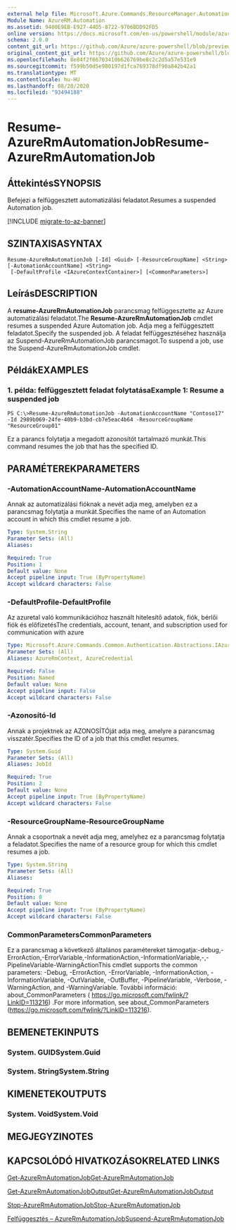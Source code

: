 ```yaml
---
external help file: Microsoft.Azure.Commands.ResourceManager.Automation.dll-Help.xml
Module Name: AzureRM.Automation
ms.assetid: 9400E9EB-E927-44D5-8722-9706BDD92FD5
online version: https://docs.microsoft.com/en-us/powershell/module/azurerm.automation/resume-azurermautomationjob
schema: 2.0.0
content_git_url: https://github.com/Azure/azure-powershell/blob/preview/src/ResourceManager/Automation/Commands.Automation/help/Resume-AzureRMAutomationJob.md
original_content_git_url: https://github.com/Azure/azure-powershell/blob/preview/src/ResourceManager/Automation/Commands.Automation/help/Resume-AzureRMAutomationJob.md
ms.openlocfilehash: 8e84f2f66703410b626769be8c2c2d5a57e531e9
ms.sourcegitcommit: f599b50d5e980197d1fca769378df90a842b42a1
ms.translationtype: MT
ms.contentlocale: hu-HU
ms.lasthandoff: 08/20/2020
ms.locfileid: "93494188"
---
```

# <span data-ttu-id="1ae97-101">Resume-AzureRmAutomationJob</span><span class="sxs-lookup"><span data-stu-id="1ae97-101">Resume-AzureRmAutomationJob</span></span>

## <span data-ttu-id="1ae97-102">Áttekintés</span><span class="sxs-lookup"><span data-stu-id="1ae97-102">SYNOPSIS</span></span>
<span data-ttu-id="1ae97-103">Befejezi a felfüggesztett automatizálási feladatot.</span><span class="sxs-lookup"><span data-stu-id="1ae97-103">Resumes a suspended Automation job.</span></span>

[!INCLUDE [migrate-to-az-banner](../../includes/migrate-to-az-banner.md)]

## <span data-ttu-id="1ae97-104">SZINTAXISA</span><span class="sxs-lookup"><span data-stu-id="1ae97-104">SYNTAX</span></span>

```
Resume-AzureRmAutomationJob [-Id] <Guid> [-ResourceGroupName] <String> [-AutomationAccountName] <String>
 [-DefaultProfile <IAzureContextContainer>] [<CommonParameters>]
```

## <span data-ttu-id="1ae97-105">Leírás</span><span class="sxs-lookup"><span data-stu-id="1ae97-105">DESCRIPTION</span></span>
<span data-ttu-id="1ae97-106">A **resume-AzureRmAutomationJob** parancsmag felfüggesztette az Azure automatizálási feladatot.</span><span class="sxs-lookup"><span data-stu-id="1ae97-106">The **Resume-AzureRmAutomationJob** cmdlet resumes a suspended Azure Automation job.</span></span>
<span data-ttu-id="1ae97-107">Adja meg a felfüggesztett feladatot.</span><span class="sxs-lookup"><span data-stu-id="1ae97-107">Specify the suspended job.</span></span>
<span data-ttu-id="1ae97-108">A feladat felfüggesztéséhez használja az Suspend-AzureRmAutomationJob parancsmagot.</span><span class="sxs-lookup"><span data-stu-id="1ae97-108">To suspend a job, use the Suspend-AzureRmAutomationJob cmdlet.</span></span>

## <span data-ttu-id="1ae97-109">Példák</span><span class="sxs-lookup"><span data-stu-id="1ae97-109">EXAMPLES</span></span>

### <span data-ttu-id="1ae97-110">1. példa: felfüggesztett feladat folytatása</span><span class="sxs-lookup"><span data-stu-id="1ae97-110">Example 1: Resume a suspended job</span></span>
```
PS C:\>Resume-AzureRmAutomationJob -AutomationAccountName "Contoso17" -Id 2989b069-24fe-40b9-b3bd-cb7e5eac4b64 -ResourceGroupName "ResourceGroup01"
```

<span data-ttu-id="1ae97-111">Ez a parancs folytatja a megadott azonosítót tartalmazó munkát.</span><span class="sxs-lookup"><span data-stu-id="1ae97-111">This command resumes the job that has the specified ID.</span></span>

## <span data-ttu-id="1ae97-112">PARAMÉTEREK</span><span class="sxs-lookup"><span data-stu-id="1ae97-112">PARAMETERS</span></span>

### <span data-ttu-id="1ae97-113">-AutomationAccountName</span><span class="sxs-lookup"><span data-stu-id="1ae97-113">-AutomationAccountName</span></span>
<span data-ttu-id="1ae97-114">Annak az automatizálási fióknak a nevét adja meg, amelyben ez a parancsmag folytatja a munkát.</span><span class="sxs-lookup"><span data-stu-id="1ae97-114">Specifies the name of an Automation account in which this cmdlet resume a job.</span></span>

```yaml
Type: System.String
Parameter Sets: (All)
Aliases:

Required: True
Position: 1
Default value: None
Accept pipeline input: True (ByPropertyName)
Accept wildcard characters: False
```

### <span data-ttu-id="1ae97-115">-DefaultProfile</span><span class="sxs-lookup"><span data-stu-id="1ae97-115">-DefaultProfile</span></span>
<span data-ttu-id="1ae97-116">Az azuretal való kommunikációhoz használt hitelesítő adatok, fiók, bérlői fiók és előfizetés</span><span class="sxs-lookup"><span data-stu-id="1ae97-116">The credentials, account, tenant, and subscription used for communication with azure</span></span>

```yaml
Type: Microsoft.Azure.Commands.Common.Authentication.Abstractions.IAzureContextContainer
Parameter Sets: (All)
Aliases: AzureRmContext, AzureCredential

Required: False
Position: Named
Default value: None
Accept pipeline input: False
Accept wildcard characters: False
```

### <span data-ttu-id="1ae97-117">-Azonosító</span><span class="sxs-lookup"><span data-stu-id="1ae97-117">-Id</span></span>
<span data-ttu-id="1ae97-118">Annak a projektnek az AZONOSÍTÓját adja meg, amelyre a parancsmag visszatér.</span><span class="sxs-lookup"><span data-stu-id="1ae97-118">Specifies the ID of a job that this cmdlet resumes.</span></span>

```yaml
Type: System.Guid
Parameter Sets: (All)
Aliases: JobId

Required: True
Position: 2
Default value: None
Accept pipeline input: True (ByPropertyName)
Accept wildcard characters: False
```

### <span data-ttu-id="1ae97-119">-ResourceGroupName</span><span class="sxs-lookup"><span data-stu-id="1ae97-119">-ResourceGroupName</span></span>
<span data-ttu-id="1ae97-120">Annak a csoportnak a nevét adja meg, amelyhez ez a parancsmag folytatja a feladatot.</span><span class="sxs-lookup"><span data-stu-id="1ae97-120">Specifies the name of a resource group for which this cmdlet resumes a job.</span></span>

```yaml
Type: System.String
Parameter Sets: (All)
Aliases:

Required: True
Position: 0
Default value: None
Accept pipeline input: True (ByPropertyName)
Accept wildcard characters: False
```

### <span data-ttu-id="1ae97-121">CommonParameters</span><span class="sxs-lookup"><span data-stu-id="1ae97-121">CommonParameters</span></span>
<span data-ttu-id="1ae97-122">Ez a parancsmag a következő általános paramétereket támogatja:-debug,-ErrorAction,-ErrorVariable,-InformationAction,-InformationVariable,-,-PipelineVariable-WarningAction</span><span class="sxs-lookup"><span data-stu-id="1ae97-122">This cmdlet supports the common parameters: -Debug, -ErrorAction, -ErrorVariable, -InformationAction, -InformationVariable, -OutVariable, -OutBuffer, -PipelineVariable, -Verbose, -WarningAction, and -WarningVariable.</span></span> <span data-ttu-id="1ae97-123">További információ: about_CommonParameters ( https://go.microsoft.com/fwlink/?LinkID=113216) .</span><span class="sxs-lookup"><span data-stu-id="1ae97-123">For more information, see about_CommonParameters (https://go.microsoft.com/fwlink/?LinkID=113216).</span></span>

## <span data-ttu-id="1ae97-124">BEMENETEK</span><span class="sxs-lookup"><span data-stu-id="1ae97-124">INPUTS</span></span>

### <span data-ttu-id="1ae97-125">System. GUID</span><span class="sxs-lookup"><span data-stu-id="1ae97-125">System.Guid</span></span>

### <span data-ttu-id="1ae97-126">System. String</span><span class="sxs-lookup"><span data-stu-id="1ae97-126">System.String</span></span>

## <span data-ttu-id="1ae97-127">KIMENETEK</span><span class="sxs-lookup"><span data-stu-id="1ae97-127">OUTPUTS</span></span>

### <span data-ttu-id="1ae97-128">System. Void</span><span class="sxs-lookup"><span data-stu-id="1ae97-128">System.Void</span></span>

## <span data-ttu-id="1ae97-129">MEGJEGYZI</span><span class="sxs-lookup"><span data-stu-id="1ae97-129">NOTES</span></span>

## <span data-ttu-id="1ae97-130">KAPCSOLÓDÓ HIVATKOZÁSOK</span><span class="sxs-lookup"><span data-stu-id="1ae97-130">RELATED LINKS</span></span>

[<span data-ttu-id="1ae97-131">Get-AzureRmAutomationJob</span><span class="sxs-lookup"><span data-stu-id="1ae97-131">Get-AzureRmAutomationJob</span></span>](./Get-AzureRMAutomationJob.md)

[<span data-ttu-id="1ae97-132">Get-AzureRmAutomationJobOutput</span><span class="sxs-lookup"><span data-stu-id="1ae97-132">Get-AzureRmAutomationJobOutput</span></span>](./Get-AzureRMAutomationJobOutput.md)

[<span data-ttu-id="1ae97-133">Stop-AzureRmAutomationJob</span><span class="sxs-lookup"><span data-stu-id="1ae97-133">Stop-AzureRmAutomationJob</span></span>](./Stop-AzureRMAutomationJob.md)

[<span data-ttu-id="1ae97-134">Felfüggesztés – AzureRmAutomationJob</span><span class="sxs-lookup"><span data-stu-id="1ae97-134">Suspend-AzureRmAutomationJob</span></span>](./Suspend-AzureRMAutomationJob.md)


